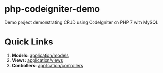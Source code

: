 # php-codeigniter-demo
Demo project demonstrating CRUD using CodeIgniter on PHP 7 with MySQL

# Quick Links
1. **Models:** [application/models](application/models)
2. **Views:** [application/views](application/views)
3. **Controllers:** [application/controllers](application/controllers)
